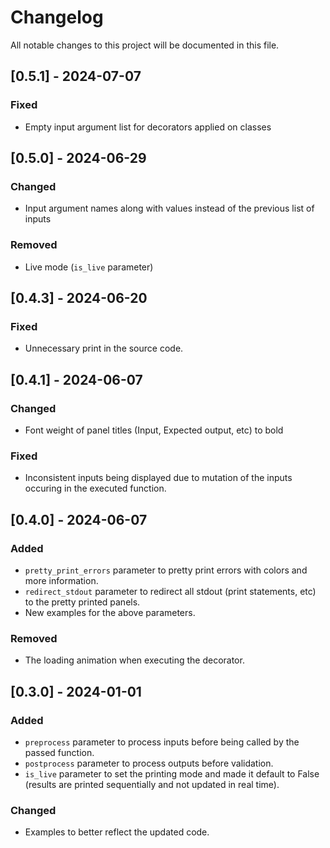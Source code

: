 # Changelog

All notable changes to this project will be documented in this file.


## [0.5.1] - 2024-07-07

### Fixed

- Empty input argument list for decorators applied on classes

## [0.5.0] - 2024-06-29

### Changed

- Input argument names along with values instead of the previous list of inputs

### Removed

- Live mode (`is_live` parameter)

## [0.4.3] - 2024-06-20

### Fixed

- Unnecessary print in the source code.

## [0.4.1] - 2024-06-07

### Changed

- Font weight of panel titles (Input, Expected output, etc) to bold

### Fixed

- Inconsistent inputs being displayed due to mutation of the inputs occuring in the executed function.

## [0.4.0] - 2024-06-07

### Added

- `pretty_print_errors` parameter to pretty print errors with colors and more information.
- `redirect_stdout` parameter to redirect all stdout (print statements, etc) to the pretty printed panels.
- New examples for the above parameters.

### Removed

- The loading animation when executing the decorator.

## [0.3.0] - 2024-01-01

### Added

- `preprocess` parameter to process inputs before being called by the passed function.
- `postprocess` parameter to process outputs before validation.
- `is_live` parameter to set the printing mode and made it default to False (results are printed sequentially and not updated in real time).

### Changed

- Examples to better reflect the updated code.
